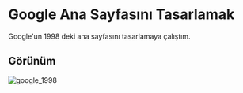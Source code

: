 #  Google Ana Sayfasını Tasarlamak

Google'un 1998 deki ana sayfasını tasarlamaya çalıştım.

## Görünüm

![google_1998](https://i.imgur.com/yHaaVDw.png)
